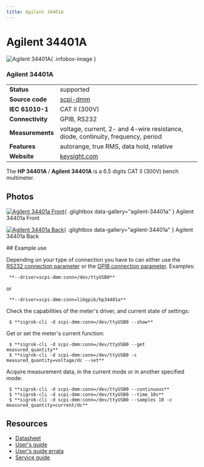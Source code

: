```yaml
---
title: Agilent 34401A
---
```


# Agilent 34401A

<div class="infobox" markdown>

![Agilent 34401A](./img/Agilent_34401A_-_front.png){ .infobox-image }

### Agilent 34401A

| | |
|---|---|
| **Status** | supported |
| **Source code** | [scpi-dmm](https://github.com/OpenTraceLab/OpenTraceCapture/tree/main/src/hardware/scpi-dmm) |
| **IEC 61010-1** | CAT II (300V) |
| **Connectivity** | GPIB, RS232 |
| **Measurements** | voltage, current, 2- and 4-wire resistance, diode, continuity, frequency, period |
| **Features** | autorange, true RMS, data hold, relative |
| **Website** | [keysight.com](https://www.keysight.com/en/pd-1000001295%3Aepsg%3Apro-pn-34401A/digital-multimeter-6-digit) |

</div>

The **HP 34401A** / **Agilent 34401A** is a 6.5 digits CAT II (300V) bench multimeter.

## Photos

<div class="photo-grid" markdown>

[![Agilent 34401a Front](./img/Agilent_34401A_-_front.png)](./img/Agilent_34401A_-_front.png "Agilent 34401a Front"){ .glightbox data-gallery="agilent-34401a" }
<span class="caption">Agilent 34401a Front</span>

[![Agilent 34401a Back](./img/Agilent_34401A_-_back.png)](./img/Agilent_34401A_-_back.png "Agilent 34401a Back"){ .glightbox data-gallery="agilent-34401a" }
<span class="caption">Agilent 34401a Back</span>

</div>
## Example use

Depending on your type of connection you have to can either use the [ RS232 connection parameter](https://sigrok.org/wiki/Connection_parameters#RS232_.2F_Virtual_Com_Port) or the [ GPIB connection parameter](https://sigrok.org/wiki/Connection_parameters#Linux-GPIB). Examples:

```
 **--driver=scpi-dmm:conn=/dev/ttyUSB0**

```

or

```
 **--driver=scpi-dmm:conn=libgpib/hp34401a**

```

Check the capabilities of the meter's driver, and current state of settings:

```
 $ **sigrok-cli -d scpi-dmm:conn=/dev/ttyUSB0 --show**

```

Get or set the meter's current function:

```
 $ **sigrok-cli -d scpi-dmm:conn=/dev/ttyUSB0 --get measured_quantity**
 $ **sigrok-cli -d scpi-dmm:conn=/dev/ttyUSB0 -c measured_quantity=voltage/dc --set**

```

Acquire measurement data, in the current mode or in another specified mode:

```
 $ **sigrok-cli -d scpi-dmm:conn=/dev/ttyUSB0 --continuous**
 $ **sigrok-cli -d scpi-dmm:conn=/dev/ttyUSB0 --time 10s**
 $ **sigrok-cli -d scpi-dmm:conn=/dev/ttyUSB0 --samples 10 -c measured_quantity=current/dc**

```
## Resources
- [Datasheet](https://www.keysight.com/de/de/assets/7018-06774/data-sheets/5968-0162.pdf)
- [User's guide](https://www.keysight.com/us/en/assets/9018-01063/user-manuals/9018-01063.pdf)
- [User's guide errata](https://www.keysight.com/us/en/assets/9018-02040/user-manuals/9018-02040.pdf)
- [Service guide](https://www.keysight.com/us/en/assets/9018-05613/service-manuals/9018-05613.pdf)

